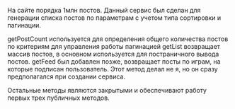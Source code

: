 На сайте порядка 1млн постов. Данный сервис был сделан для генерации списка постов по параметрам с учетом типа сортировки и пагинации.

getPostCount используется для определения общего количества постов по критериям для управления работы пагинацией
getList возвращает массив постов, в основном используется для постраничного вывода постов.
getFeed был добавлен позже, возвращает посты по играм, на которые подписан пользователь. Этот метод делал не я, но он сразу предполагался при создании сервиса.

Остальные методы являются закрытыми и обеспечивают работу первых трех публичных методов.
